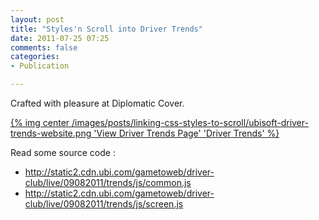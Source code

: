 ```yaml
---
layout: post
title: "Styles'n Scroll into Driver Trends"
date: 2011-07-25 07:25
comments: false
categories:
- Publication

---
```


Crafted with pleasure at Diplomatic Cover.

<a href="http://driver-club.uk.ubi.com/xbox/trends" target="_blank">
{% img center /images/posts/linking-css-styles-to-scroll/ubisoft-driver-trends-website.png 'View Driver Trends Page' 'Driver Trends' %}
</a>

Read some source code :

- http://static2.cdn.ubi.com/gametoweb/driver-club/live/09082011/trends/js/common.js
- http://static2.cdn.ubi.com/gametoweb/driver-club/live/09082011/trends/js/screen.js

